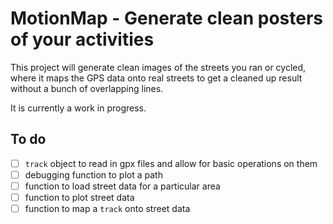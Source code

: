 # MotionMap - Generate clean posters of your activities

This project will generate clean images of the streets you ran or cycled, where it maps the GPS data onto real streets to get a cleaned up result without a bunch of overlapping lines.

It is currently a work in progress.

## To do
- [ ] `track` object to read in gpx files and allow for basic operations on them
- [ ] debugging function to plot a path
- [ ] function to load street data for a particular area
- [ ] function to plot street data
- [ ] function to map a `track` onto street data
